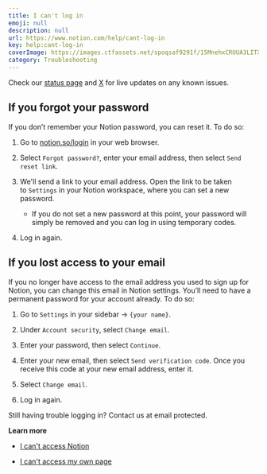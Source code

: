 ```yaml
---
title: I can't log in
emoji: null
description: null
url: https://www.notion.com/help/cant-log-in
key: help:cant-log-in
coverImage: https://images.ctfassets.net/spoqsaf9291f/15MnehxCRUUA3LITX21Lar/7c80798bd5cce07c4b492cb6543419c7/Troubleshooting_Reference_Visuals.png
category: Troubleshooting
---
```


Check our [status page](https://status.notion.so/) and [X](https://twitter.com/NotionStatus) for live updates on any known issues.

## If you forgot your password

If you don’t remember your Notion password, you can reset it. To do so:

1. Go to [notion.so/login](https://www.notion.com/login) in your web browser.

2. Select `Forgot password?`, enter your email address, then select `Send reset link`.

3. We'll send a link to your email address. Open the link to be taken to `Settings` in your Notion workspace, where you can set a new password.

   * If you do not set a new password at this point, your password will simply be removed and you can log in using temporary codes.

4. Log in again.

## If you lost access to your email

If you no longer have access to the email address you used to sign up for Notion, you can change this email in Notion settings. You’ll need to have a permanent password for your account already. To do so:

1. Go to `Settings` in your sidebar → `{your name}`.

2. Under `Account security`, select `Change email`.

3. Enter your password, then select `Continue`.

4. Enter your new email, then select `Send verification code`. Once you receive this code at your new email address, enter it.

5. Select `Change email`.

6. Log in again.

Still having trouble logging in? Contact us at email protected.

**Learn more**

* [I can't access Notion](https://www.notion.com/help/cant-access-notion)

* [I can't access my own page](https://www.notion.com/help/cant-access-my-own-page)
